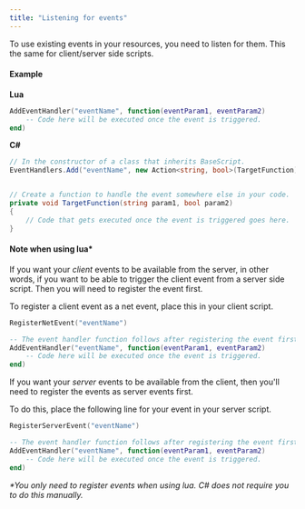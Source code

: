 ```yaml
---
title: "Listening for events"
---
```


To use existing events in your resources, you need to listen for them. This the same for client/server side scripts.

#### Example
**Lua**
```lua
AddEventHandler("eventName", function(eventParam1, eventParam2)
    -- Code here will be executed once the event is triggered.
end)
```

**C#**
```csharp
// In the constructor of a class that inherits BaseScript.
EventHandlers.Add("eventName", new Action<string, bool>(TargetFunction));


// Create a function to handle the event somewhere else in your code.
private void TargetFunction(string param1, bool param2)
{
    // Code that gets executed once the event is triggered goes here.
}
```

#### Note when using lua*
If you want your _client_ events to be available from the server, in other words, if you want to be able to trigger the client event from a server side script. Then you will need to register the event first.

To register a client event as a net event, place this in your client script.
```lua
RegisterNetEvent("eventName")

-- The event handler function follows after registering the event first.
AddEventHandler("eventName", function(eventParam1, eventParam2)
    -- Code here will be executed once the event is triggered.
end)
```

If you want your _server_ events to be available from the client, then you'll need to register the events as server events first.

To do this, place the following line for your event in your server script.
```lua
RegisterServerEvent("eventName")

-- The event handler function follows after registering the event first.
AddEventHandler("eventName", function(eventParam1, eventParam2)
    -- Code here will be executed once the event is triggered.
end)
```

_*You only need to register events when using lua. C# does not require you to do this manually._